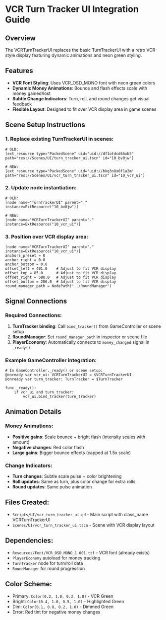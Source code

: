 # VCR Turn Tracker UI Integration Guide

## Overview
The VCRTurnTrackerUI replaces the basic TurnTrackerUI with a retro VCR-style display featuring dynamic animations and neon green styling.

## Features
- **VCR Font Styling**: Uses VCR_OSD_MONO font with neon green colors
- **Dynamic Money Animations**: Bounce and flash effects scale with money gained/lost
- **Subtle Change Indicators**: Turn, roll, and round changes get visual feedback
- **Flexible Layout**: Designed to fit over VCR display area in game scenes

## Scene Setup Instructions

### 1. Replace existing TurnTrackerUI in scenes:
```gdscript
# OLD:
[ext_resource type="PackedScene" uid="uid://df1otdcd66xb5" path="res://Scenes/UI/turn_tracker_ui.tscn" id="10_bv0jw"]

# NEW:
[ext_resource type="PackedScene" uid="uid://bkq3n8x8f1a2m" path="res://Scenes/UI/vcr_turn_tracker_ui.tscn" id="10_vcr_ui"]
```

### 2. Update node instantiation:
```gdscript
# OLD:
[node name="TurnTrackerUI" parent="." instance=ExtResource("10_bv0jw")]

# NEW:
[node name="VCRTurnTrackerUI" parent="." instance=ExtResource("10_vcr_ui")]
```

### 3. Position over VCR display area:
```gdscript
[node name="VCRTurnTrackerUI" parent="." instance=ExtResource("10_vcr_ui")]
anchors_preset = 0
anchor_right = 0.0
anchor_bottom = 0.0
offset_left = 401.0    # Adjust to fit VCR display
offset_top = 85.0      # Adjust to fit VCR display
offset_right = 580.0   # Adjust to fit VCR display
offset_bottom = 206.0  # Adjust to fit VCR display
round_manager_path = NodePath("../RoundManager")
```

## Signal Connections

### Required Connections:
1. **TurnTracker binding**: Call `bind_tracker()` from GameController or scene setup
2. **RoundManager**: Set `round_manager_path` in inspector or scene file
3. **PlayerEconomy**: Automatically connects to `money_changed` signal in `_ready()`

### Example GameController integration:
```gdscript
# In GameController._ready() or scene setup:
@onready var vcr_ui: VCRTurnTrackerUI = $VCRTurnTrackerUI
@onready var turn_tracker: TurnTracker = $TurnTracker

func _ready():
	if vcr_ui and turn_tracker:
		vcr_ui.bind_tracker(turn_tracker)
```

## Animation Details

### Money Animations:
- **Positive gains**: Scale bounce + bright flash (intensity scales with amount)
- **Negative changes**: Red color flash
- **Large gains**: Bigger bounce effects (capped at 1.5x scale)

### Change Indicators:
- **Turn changes**: Subtle scale pulse + color brightening
- **Roll updates**: Same as turn, plus color change for extra rolls
- **Round updates**: Same pulse animation

## Files Created:
- `Scripts/UI/vcr_turn_tracker_ui.gd` - Main script with class_name VCRTurnTrackerUI
- `Scenes/UI/vcr_turn_tracker_ui.tscn` - Scene with VCR display layout

## Dependencies:
- `Resources/Font/VCR_OSD_MONO_1.001.ttf` - VCR font (already exists)
- `PlayerEconomy` autoload for money tracking
- `TurnTracker` node for turn/roll data
- `RoundManager` for round progression

## Color Scheme:
- Primary: `Color(0.2, 1.0, 0.3, 1.0)` - VCR Green
- Bright: `Color(0.4, 1.0, 0.5, 1.0)` - Highlighted Green
- Dim: `Color(0.1, 0.8, 0.2, 1.0)` - Dimmed Green
- Error: Red tint for negative money changes